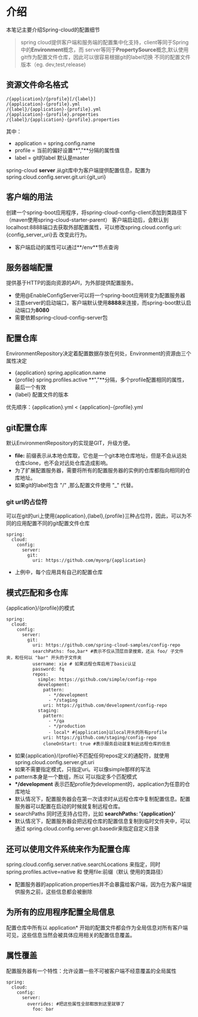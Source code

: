 # 介绍
本笔记主要介绍Spring-cloud的配置细节
> spring cloud提供客户端和服务端的配置集中化支持，client等同于Spring中的**Environment**概念，而
server等同于**PropertySource**概念,默认使用git作为配置文件仓库，因此可以很容易根据git的label切换
不同的配置文件版本（eg. dev,test,release)

## 资源文件命名格式
```
/{application}/{profile}[/{label}]
/{application}-{profile}.yml
/{label}/{application}-{profile}.yml
/{application}-{profile}.properties
/{label}/{application}-{profile}.properties
```
其中：
* application = spring.config.name
* profile = 当前的偏好设置**","**分隔的属性值
* label = git的label 默认是master

spring-cloud **server** 从git库中为客户端提供配置信息，配置为spring.cloud.config.server.git.uri:{git_uri}

## 客户端的用法
创建一个spring-boot应用程序，将spring-cloud-config-client添加到类路径下（maven使用spring-cloud-starter-parent）
客户端启动后，会默认到localhost:8888端口去获取外部配置属性，可以修改spring.cloud.config.uri:{config_server_uri}去
改变此行为。

* 客户端启动的属性可以通过**/env**节点查询

## 服务器端配置
提供基于HTTP的面向资源的API，为外部提供配置服务。

* 使用@EnableConfigServer可以将一个spring-boot应用转变为配置服务器
* 注意server的启动端口，客户端默认使用**8888**来连接，而spring-boot默认启动端口为**8080**
* 需要依赖spring-cloud-config-server包

## 配置仓库
EnvironmentRepository决定着配置数据存放在何处，Environment的资源由三个属性决定

* {application} spring.application.name
* {profile} spring.profiles.active **","**分隔，多个profile配置相同的属性，最后一个有效
* {label} 配置文件的版本

优先顺序：{application}.yml < {application}-{profile}.yml

## git配置仓库
默认EnvironmentRepository的实现是GIT，升级方便。

* **file:** 前缀表示从本地仓库取，它也是一个git本地仓库地址，但是不会从远处仓库clone，也不会对远处仓库造成影响。
* 为了扩展配置服务器，需要将所有的配置服务器的实例的仓库都指向相同的仓库地址。
* 如果git的label包含 "/" ,那么配置文件使用 "_" 代替。

### git url的占位符
可以在git的uri上使用{application},{label},{profile}三种占位符，因此，可以为不同的应用配置不同的git配置文件仓库
```
spring:
  cloud:
    config:
      server:
        git:
          uri: https://github.com/myorg/{application}
```
* 上例中，每个应用具有自己的配置仓库

## 模式匹配和多仓库
{application}/{profile}的模式
```
spring:
  cloud:
    config:
      server:
        git:
          uri: https://github.com/spring-cloud-samples/config-repo
          searchPaths: foo,bar* #表示不仅从顶层目录搜索，还从 foo/ 子文件夹，和任何以 "bar" 开头的子文件夹
          username: xie # 如果远程仓库启用了basic认证
          password: fq
          repos:
            simple: https://github.com/simple/config-repo
            development:
              pattern:
                - */development
                - */staging
              uri: https://github.com/development/config-repo
            staging:
              pattern:
                - */qa
                - */production
                - local* #{application}以local开头的所有profile
              uri: https://github.com/staging/config-repo
              cloneOnStart: true #表示服务启动就复制此远程仓库的信息
```
* 如果{application}/{profile}不匹配任何repos定义的通配符，就使用spring.cloud.config.server.git.uri
* 如果不需要指定模式，只指定uri。可以像simple那样的写法
* pattern本身是一个数组，所以 可以指定多个匹配模式
* **\*/development** 表示匹配profile为development的，application为任意的仓库地址
* 默认情况下，配置服务器会在第一次请求时从远程仓库中复制配置信息。配置服务器可以配置在启动的时候就复制远程仓库。
* searchPaths 同时还支持占位符，比如 **searchPaths: '{application}'**
* 默认情况下，配置服务器会把远程仓库的配置信息复制到临时文件夹中，可以通过 spring.cloud.config.server.git.basedir来指定自定义目录

## 还可以使用文件系统来作为配置仓库
spring.cloud.config.server.native.searchLocations 来指定，同时spring.profiles.active=native 和 使用file:前缀（默认
使用的类路径）

* 配置服务器的application.properties并不会暴露给客户端，因为在为客户端提供服务之前，这些信息都会被删除

## 为所有的应用程序配置全局信息
配置仓库中所有以 application* 开始的配置文件都会作为全局信息对所有客户端可见，这些信息当然会被具体应用相关的配置信息覆盖。

## 属性覆盖
配置服务器有一个特性：允许设置一些不可被客户端不经意覆盖的全局属性
```
spring:
  cloud:
    config:
      server:
        overrides: #把这些属性全部都放到这里就够了
          foo: bar
```
